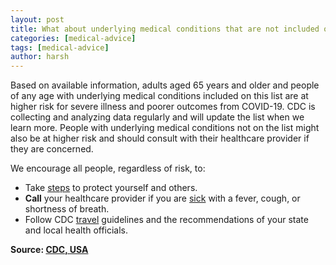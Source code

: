 ```yaml
---
layout: post
title: What about underlying medical conditions that are not included on this list?
categories: [medical-advice]
tags: [medical-advice]
author: harsh
---
```


Based on available information, adults aged 65 years and older and people of any age with underlying medical conditions included on this list are at higher risk for severe illness and poorer outcomes from COVID-19. CDC is collecting and analyzing data regularly and will update the list when we learn more. People with underlying medical conditions not on the list might also be at higher risk and should consult with their healthcare provider if they are concerned.

We encourage all people, regardless of risk, to:

- Take [steps](https://www.cdc.gov/coronavirus/2019-ncov/prepare/prevention.html) to protect yourself and others.
- **Call** your healthcare provider if you are [sick](https://www.cdc.gov/coronavirus/2019-ncov/if-you-are-sick/steps-when-sick.html) with a fever, cough, or shortness of breath.
- Follow CDC [travel](https://www.cdc.gov/coronavirus/2019-ncov/travelers/index.html) guidelines and the recommendations of your state and local health officials.

**Source: [CDC, USA](https://www.cdc.gov/coronavirus/2019-ncov/faq.html)**